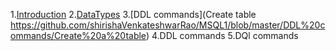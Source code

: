 1.[Introduction]( https://github.com/shirishaVenkateshwarRao/MSQL1/blob/master/Introduction)
2.[DataTypes](https://github.com/shirishaVenkateshwarRao/MSQL1/blob/master/DataTypes)
3.[DDL commands](Create table https://github.com/shirishaVenkateshwarRao/MSQL1/blob/master/DDL%20commands/Create%20a%20table)
4.DDL commands 
5.DQl commands
